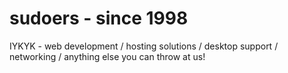 # sudoers - since 1998

IYKYK - web development / hosting solutions / desktop support / networking / anything else you can throw at us!
